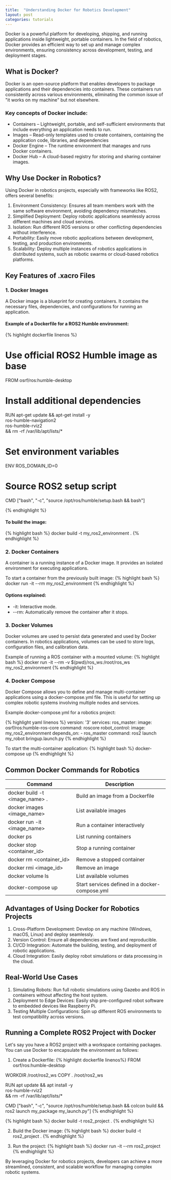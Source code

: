 ```yaml
---
title:  "Understanding Docker for Robotics Development"
layout: post
categories: tutorials
---
```


Docker is a powerful platform for developing, shipping, and running applications inside lightweight, portable containers. In the field of robotics, Docker provides an efficient way to set up and manage complex environments, ensuring consistency across development, testing, and deployment stages.


## What is Docker?
Docker is an open-source platform that enables developers to package applications and their dependencies into containers. These containers run consistently across various environments, eliminating the common issue of "it works on my machine" but not elsewhere.

### Key concepts of Docker include:
-   Containers – Lightweight, portable, and self-sufficient environments that include everything an application needs to run.
-   Images – Read-only templates used to create containers, containing the application code, libraries, and dependencies
-   Docker Engine – The runtime environment that manages and runs Docker containers.
-   Docker Hub – A cloud-based registry for storing and sharing container images.

## Why Use Docker in Robotics?

Using Docker in robotics projects, especially with frameworks like ROS2, offers several benefits:
1. Environment Consistency: Ensures all team members work with the same software environment, avoiding dependency mismatches.
2. Simplified Deployment: Deploy robotic applications seamlessly across different machines and cloud services.
3. Isolation: Run different ROS versions or other conflicting dependencies without interference.
4. Portability: Easily move robotic applications between development, testing, and production environments.
5. Scalability: Deploy multiple instances of robotics applications in distributed systems, such as robotic swarms or cloud-based robotics platforms.

## Key Features of .xacro Files

### 1. Docker Images
A Docker image is a blueprint for creating containers. It contains the necessary files, dependencies, and configurations for running an application.

#### Example of a Dockerfile for a ROS2 Humble environment:

{% highlight dockerfile linenos %}
# Use official ROS2 Humble image as base
FROM osrf/ros:humble-desktop

# Install additional dependencies
RUN apt-get update && apt-get install -y \
    ros-humble-navigation2 \
    ros-humble-rviz2 \
    && rm -rf /var/lib/apt/lists/*

# Set environment variables
ENV ROS_DOMAIN_ID=0

# Source ROS2 setup script
CMD ["bash", "-c", "source /opt/ros/humble/setup.bash && bash"]

{% endhighlight %}

#### To build the image:
{% highlight bash %}
docker build -t my_ros2_environment .
{% endhighlight %}

### 2. Docker Containers
A container is a running instance of a Docker image. It provides an isolated environment for executing applications.

To start a container from the previously built image:
{% highlight bash %}
docker run -it --rm my_ros2_environment
{% endhighlight %}

#### Options explained:
-   -it: Interactive mode.
-   --rm: Automatically remove the container after it stops.

### 3. Docker Volumes
Docker volumes are used to persist data generated and used by Docker containers. In robotics applications, volumes can be used to store logs, configuration files, and calibration data.

Example of running a ROS container with a mounted volume:
{% highlight bash %}
docker run -it --rm -v $(pwd)/ros_ws:/root/ros_ws my_ros2_environment
{% endhighlight %}

### 4. Docker Compose
Docker Compose allows you to define and manage multi-container applications using a docker-compose.yml file. This is useful for setting up complex robotic systems involving multiple nodes and services.

Example docker-compose.yml for a robotics project:

{% highlight yaml linenos %}
version: '3'
services:
  ros_master:
    image: osrf/ros:humble-ros-core
    command: roscore
  robot_control:
    image: my_ros2_environment
    depends_on:
      - ros_master
    command: ros2 launch my_robot bringup.launch.py
{% endhighlight %}

To start the multi-container application:
{% highlight bash %}
docker-compose up
{% endhighlight %}

## Common Docker Commands for Robotics

| Command                       | Description                                    |  
|-------------------------------|------------------------------------------------| 
| docker build -t <image_name> .| Build an image from a Dockerfile               | 
| docker images <image_name>    | List available images                          | 
| docker run -it <image_name>   | Run a container interactively                  | 
| docker ps                     | List running containers                        | 
| docker stop <container_id>    | Stop a running container                       | 
| docker rm <container_id>      | Remove a stopped container                     | 
| docker rmi <image_id>         | Remove an image                                | 
| docker volume ls              | List available volumes                         | 
| docker-compose up             | Start services defined in a docker-compose.yml | 

## Advantages of Using Docker for Robotics Projects

1. Cross-Platform Development: Develop on any machine (Windows, macOS, Linux) and deploy seamlessly.
2. Version Control: Ensure all dependencies are fixed and reproducible.
3. CI/CD Integration: Automate the building, testing, and deployment of robotic applications.
4. Cloud Integration: Easily deploy robot simulations or data processing in the cloud.

## Real-World Use Cases
1. Simulating Robots: Run full robotic simulations using Gazebo and ROS in containers without affecting the host system.
2. Deployment to Edge Devices: Easily ship pre-configured robot software to embedded devices like Raspberry Pi.
3. Testing Multiple Configurations: Spin up different ROS environments to test compatibility across versions.

## Running a Complete ROS2 Project with Docker

Let's say you have a ROS2 project with a workspace containing packages. You can use Docker to encapsulate the environment as follows:
1. Create a Dockerfile:
{% highlight dockerfile linenos%}
FROM osrf/ros:humble-desktop

WORKDIR /root/ros2_ws
COPY . /root/ros2_ws

RUN apt update && apt install -y \
    ros-humble-rviz2 \
    && rm -rf /var/lib/apt/lists/*

CMD ["bash", "-c", "source /opt/ros/humble/setup.bash && colcon build && ros2 launch my_package my_launch.py"]
{% endhighlight %}

{% highlight bash %}
docker build -t ros2_project .
{% endhighlight %}

2. Build the Docker image:
{% highlight bash %}
docker build -t ros2_project .
{% endhighlight %}

3. Run the project:
{% highlight bash %}
docker run -it --rm ros2_project
{% endhighlight %}

By leveraging Docker for robotics projects, developers can achieve a more streamlined, consistent, and scalable workflow for managing complex robotic systems.